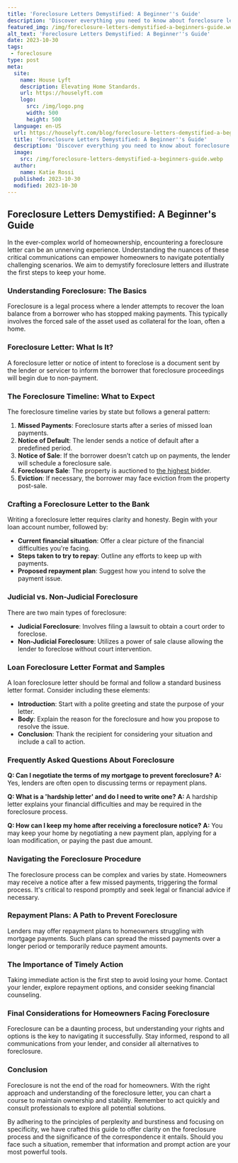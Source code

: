 ```yaml
---
title: 'Foreclosure Letters Demystified: A Beginner''s Guide'
description: 'Discover everything you need to know about foreclosure letters in this beginner''s guide. Perfect for the curious looking to understand the process.'
featured_img: /img/foreclosure-letters-demystified-a-beginners-guide.webp
alt_text: 'Foreclosure Letters Demystified: A Beginner''s Guide'
date: 2023-10-30
tags:
 - foreclosure
type: post
meta:
  site:
    name: House Lyft
    description: Elevating Home Standards.
    url: https://houselyft.com
    logo:
      src: /img/logo.png
      width: 500
      height: 500
  language: en-US
  url: https://houselyft.com/blog/foreclosure-letters-demystified-a-beginners-guide
  title: 'Foreclosure Letters Demystified: A Beginner''s Guide'
  description: 'Discover everything you need to know about foreclosure letters in this beginner''s guide. Perfect for the curious looking to understand the process.'
  image:
    src: /img/foreclosure-letters-demystified-a-beginners-guide.webp
  author:
    name: Katie Rossi
  published: 2023-10-30
  modified: 2023-10-30
---
```



## Foreclosure Letters Demystified: A Beginner's Guide

In the ever-complex world of homeownership, encountering a foreclosure letter can be an unnerving experience. Understanding the nuances of these critical communications can empower homeowners to navigate potentially challenging scenarios. We aim to demystify foreclosure letters and illustrate the first steps to keep your home.

### Understanding Foreclosure: The Basics

Foreclosure is a legal process where a lender attempts to recover the loan balance from a borrower who has stopped making payments. This typically involves the forced sale of the asset used as collateral for the loan, often a home.

### Foreclosure Letter: What Is It?

A foreclosure letter or notice of intent to foreclose is a document sent by the lender or servicer to inform the borrower that foreclosure proceedings will begin due to non-payment.

### The Foreclosure Timeline: What to Expect

The foreclosure timeline varies by state but follows a general pattern:

1. **Missed Payments**: Foreclosure starts after a series of missed loan payments.
2. **Notice of Default**: The lender sends a notice of default after a predefined period.
3. **Notice of Sale**: If the borrower doesn’t catch up on payments, the lender will schedule a foreclosure sale.
4. **Foreclosure Sale**: The property is auctioned to [the   highest  ](https://houselyft.com/blog/life-after-foreclosure-rebuilding-your-financial-stability)bidder.
5. **Eviction**: If necessary, the borrower may face eviction from the property post-sale.

### Crafting a Foreclosure Letter to the Bank

Writing a foreclosure letter requires clarity and honesty. Begin with your loan account number, followed by:
  - **Current financial situation**: Offer a clear picture of the financial difficulties you're facing.
  - **Steps taken to try to repay**: Outline any efforts to keep up with payments.
  - **Proposed repayment plan**: Suggest how you intend to solve the payment issue.

### Judicial vs. Non-Judicial Foreclosure

There are two main types of foreclosure:
  - **Judicial Foreclosure**: Involves filing a lawsuit to obtain a court order to foreclose.
  - **Non-Judicial Foreclosure**: Utilizes a power of sale clause allowing the lender to foreclose without court intervention.

### Loan Foreclosure Letter Format and Samples

A loan foreclosure letter should be formal and follow a standard business letter format. Consider including these elements:
  - **Introduction**: Start with a polite greeting and state the purpose of your letter. 
  - **Body**: Explain the reason for the foreclosure and how you propose to resolve the issue.
  - **Conclusion**: Thank the recipient for considering your situation and include a call to action.

### Frequently Asked Questions About Foreclosure

**Q: Can I negotiate the terms of my mortgage to prevent foreclosure?**
**A:** Yes, lenders are often open to discussing terms or repayment plans.

**Q: What is a 'hardship letter' and do I need to write one?**
**A:** A hardship letter explains your financial difficulties and may be required in the foreclosure process.

**Q: How can I keep my home after receiving a foreclosure notice?**
**A:** You may keep your home by negotiating a new payment plan, applying for a loan modification, or paying the past due amount.

### Navigating the Foreclosure Procedure

The foreclosure process can be complex and varies by state. Homeowners may receive a notice after a few missed payments, triggering the formal process. It's critical to respond promptly and seek legal or financial advice if necessary.

### Repayment Plans: A Path to Prevent Foreclosure

Lenders may offer repayment plans to homeowners struggling with mortgage payments. Such plans can spread the missed payments over a longer period or temporarily reduce payment amounts.

### The Importance of Timely Action

Taking immediate action is the first step to avoid losing your home. Contact your lender, explore repayment options, and consider seeking financial counseling.

### Final Considerations for Homeowners Facing Foreclosure

Foreclosure can be a daunting process, but understanding your rights and options is the key to navigating it successfully. Stay informed, respond to all communications from your lender, and consider all alternatives to foreclosure.

### Conclusion

Foreclosure is not the end of the road for homeowners. With the right approach and understanding of the foreclosure letter, you can chart a course to maintain ownership and stability. Remember to act quickly and consult professionals to explore all potential solutions.

By adhering to the principles of perplexity and burstiness and focusing on specificity, we have crafted this guide to offer clarity on the foreclosure process and the significance of the correspondence it entails. Should you face such a situation, remember that information and prompt action are your most powerful tools.